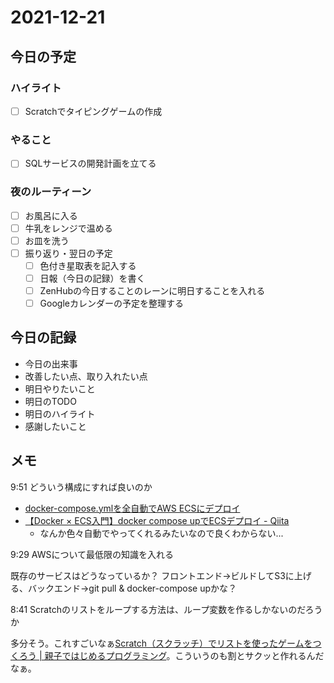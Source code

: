 # 2021-12-21

## 今日の予定

### ハイライト

- [ ] Scratchでタイピングゲームの作成

### やること

- [ ] SQLサービスの開発計画を立てる

### 夜のルーティーン

- [ ] お風呂に入る
- [ ] 牛乳をレンジで温める
- [ ] お皿を洗う
- [ ] 振り返り・翌日の予定
  - [ ] 色付き星取表を記入する
  - [ ] 日報（今日の記録）を書く
  - [ ] ZenHubの今日することのレーンに明日することを入れる
  - [ ] Googleカレンダーの予定を整理する

## 今日の記録

- 今日の出来事
- 改善したい点、取り入れたい点
- 明日やりたいこと
- 明日のTODO
- 明日のハイライト
- 感謝したいこと

## メモ

9:51 どういう構成にすれば良いのか

- [docker-compose.ymlを全自動でAWS ECSにデプロイ](https://zenn.dev/thr3a/articles/b71b16c88387d2)
- [【Docker × ECS入門】docker compose upでECSデプロイ - Qiita](https://qiita.com/Rubyist_SOTA/items/1ead200bf602569804ea)
  - なんか色々自動でやってくれるみたいなので良くわからない...

9:29 AWSについて最低限の知識を入れる

既存のサービスはどうなっているか？
フロントエンド→ビルドしてS3に上げる、バックエンド→git pull & docker-compose upかな？

8:41 Scratchのリストをループする方法は、ループ変数を作るしかないのだろうか

多分そう。これすごいなぁ[Scratch（スクラッチ）でリストを使ったゲームをつくろう | 親子ではじめるプログラミング](https://oyako-programming.com/scratch-list/)。こういうのも割とサクッと作れるんだなぁ。